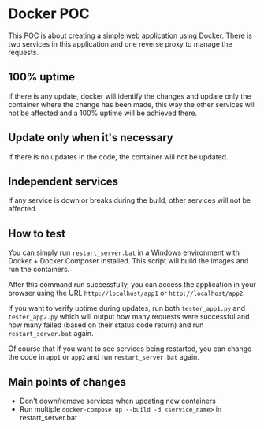 # Docker POC

This POC is about creating a simple web application using Docker. There is two services in this application and one reverse proxy to manage the requests.

## 100% uptime

If there is any update, docker will identify the changes and update only the container where the change has been made, this way the other services will not be affected and a 100% uptime will be achieved there.

## Update only when it's necessary

If there is no updates in the code, the container will not be updated.

## Independent services

If any service is down or breaks during the build, other services will not be affected.

## How to test

You can simply run `restart_server.bat` in a Windows environment with Docker + Docker Composer installed. This script will build the images and run the containers.

After this command run successfully, you can access the application in your browser using the URL `http://localhost/app1` or `http://localhost/app2`.

If you want to verify uptime during updates, run both `tester_app1.py` and `tester_app2.py` which will output how many requests were successful and how many failed (based on their status code return) and run `restart_server.bat` again.

Of course that if you want to see services being restarted, you can change the code in `app1` or `app2` and run `restart_server.bat` again.

## Main points of changes

- Don't down/remove services when updating new containers
- Run multiple `docker-compose up --build -d <service_name>` in restart_server.bat
